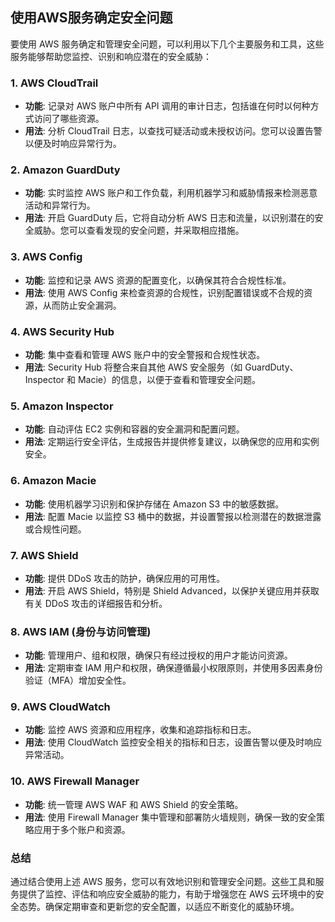 ## 使用AWS服务确定安全问题

要使用 AWS 服务确定和管理安全问题，可以利用以下几个主要服务和工具，这些服务能够帮助您监控、识别和响应潜在的安全威胁：

### 1. **AWS CloudTrail**
- **功能**: 记录对 AWS 账户中所有 API 调用的审计日志，包括谁在何时以何种方式访问了哪些资源。
- **用法**: 分析 CloudTrail 日志，以查找可疑活动或未授权访问。您可以设置告警以便及时响应异常行为。

### 2. **Amazon GuardDuty**
- **功能**: 实时监控 AWS 账户和工作负载，利用机器学习和威胁情报来检测恶意活动和异常行为。
- **用法**: 开启 GuardDuty 后，它将自动分析 AWS 日志和流量，以识别潜在的安全威胁。您可以查看发现的安全问题，并采取相应措施。

### 3. **AWS Config**
- **功能**: 监控和记录 AWS 资源的配置变化，以确保其符合合规性标准。
- **用法**: 使用 AWS Config 来检查资源的合规性，识别配置错误或不合规的资源，从而防止安全漏洞。

### 4. **AWS Security Hub**
- **功能**: 集中查看和管理 AWS 账户中的安全警报和合规性状态。
- **用法**: Security Hub 将整合来自其他 AWS 安全服务（如 GuardDuty、Inspector 和 Macie）的信息，以便于查看和管理安全问题。

### 5. **Amazon Inspector**
- **功能**: 自动评估 EC2 实例和容器的安全漏洞和配置问题。
- **用法**: 定期运行安全评估，生成报告并提供修复建议，以确保您的应用和实例安全。

### 6. **Amazon Macie**
- **功能**: 使用机器学习识别和保护存储在 Amazon S3 中的敏感数据。
- **用法**: 配置 Macie 以监控 S3 桶中的数据，并设置警报以检测潜在的数据泄露或合规性问题。

### 7. **AWS Shield**
- **功能**: 提供 DDoS 攻击的防护，确保应用的可用性。
- **用法**: 开启 AWS Shield，特别是 Shield Advanced，以保护关键应用并获取有关 DDoS 攻击的详细报告和分析。

### 8. **AWS IAM (身份与访问管理)**
- **功能**: 管理用户、组和权限，确保只有经过授权的用户才能访问资源。
- **用法**: 定期审查 IAM 用户和权限，确保遵循最小权限原则，并使用多因素身份验证（MFA）增加安全性。

### 9. **AWS CloudWatch**
- **功能**: 监控 AWS 资源和应用程序，收集和追踪指标和日志。
- **用法**: 使用 CloudWatch 监控安全相关的指标和日志，设置告警以便及时响应异常活动。

### 10. **AWS Firewall Manager**
- **功能**: 统一管理 AWS WAF 和 AWS Shield 的安全策略。
- **用法**: 使用 Firewall Manager 集中管理和部署防火墙规则，确保一致的安全策略应用于多个账户和资源。

### 总结

通过结合使用上述 AWS 服务，您可以有效地识别和管理安全问题。这些工具和服务提供了监控、评估和响应安全威胁的能力，有助于增强您在 AWS 云环境中的安全态势。确保定期审查和更新您的安全配置，以适应不断变化的威胁环境。